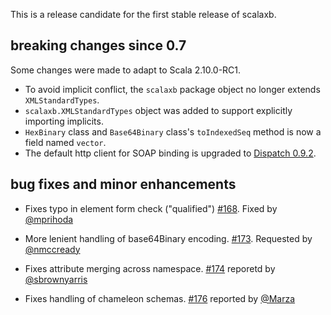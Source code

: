This is a release candidate for the first stable release of scalaxb.

## breaking changes since 0.7

Some changes were made to adapt to Scala 2.10.0-RC1.

- To avoid implicit conflict, the `scalaxb` package object no longer extends `XMLStandardTypes`.
- `scalaxb.XMLStandardTypes` object was added to support explicitly importing implicits.
- `HexBinary` class and `Base64Binary` class's `toIndexedSeq` method is now a field named `vector`.
- The default http client for SOAP binding is upgraded to [Dispatch 0.9.2](http://dispatch.databinder.net/).

## bug fixes and minor enhancements

- Fixes typo in element form check ("qualified") [#168][168]. Fixed by [@mprihoda][@mprihoda]
- More lenient handling of base64Binary encoding. [#173][173]. Requested by [@nmccready][@nmccready]
- Fixes attribute merging across namespace. [#174][174] reporetd by [@sbrownyarris][@sbrownyarris]
- Fixes handling of chameleon schemas. [#176][176] reported by [@Marza][@Marza]

  [168]: https://github.com/eed3si9n/scalaxb/pull/168
  [173]: https://github.com/eed3si9n/scalaxb/issues/173
  [174]: https://github.com/eed3si9n/scalaxb/issues/174
  [176]: https://github.com/eed3si9n/scalaxb/issues/176
  [@mprihoda]: https://github.com/mprihoda
  [@nmccready]: https://github.com/nmccready
  [@sbrownyarris]: https://github.com/sbrownyarris
  [@Marza]: https://github.com/Marza
